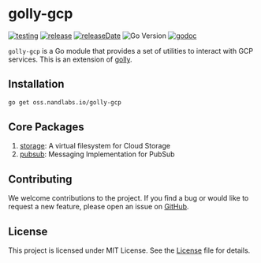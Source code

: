 # golly-gcp

[![testing](https://img.shields.io/github/actions/workflow/status/nandlabs/golly-gcp/go_ci.yml?branch=main&event=push&color=228B22)](https://github.com/nandlabs/golly-gcp/actions?query=event%3Apush+branch%3Amain+)
[![release](https://img.shields.io/github/v/release/nandlabs/golly-gcp?label=Latest&color=228B22)](https://github.com/nandlabs/golly-gcp/releases/latest)
[![releaseDate](https://img.shields.io/github/release-date/nandlabs/golly-gcp?label=Released&color=228B22)](https://github.com/nandlabs/golly-gcp/releases/latest)
![Go Version](https://img.shields.io/github/go-mod/go-version/nandlabs/golly-gcp?label=Go&color=00ADD8)
[![godoc](https://godoc.org/oss.nandlabs.io/golly-gcp?status.svg)](https://pkg.go.dev/oss.nandlabs.io/golly-gcp)

`golly-gcp` is a Go module that provides a set of utilities to interact with GCP services. This is an extension of [golly](https://github.com/nandlabs/golly).

## Installation

```bash
go get oss.nandlabs.io/golly-gcp
```

## Core Packages

1. [storage](storage/README.md): A virtual filesystem for Cloud Storage
2. [pubsub](pubsub/README.md): Messaging Implementation for PubSub

## Contributing

We welcome contributions to the project. If you find a bug or would like to
request a new feature, please open an issue on
[GitHub](https://github.com/nandlabs/golly-gcp/issues).

## License

This project is licensed under MIT License. See the [License](LICENSE) file for
details.
